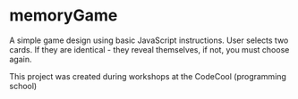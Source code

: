 # memoryGame

A simple game design using basic JavaScript instructions. 
User selects two cards. If they are identical - they reveal themselves, if not, you must choose again.



This project was created during workshops at the CodeCool (programming school)
